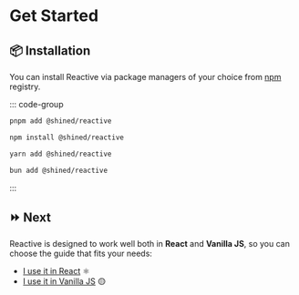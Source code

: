 # Get Started

## 📦 Installation

You can install Reactive via package managers of your choice from [npm](https://npm.im/@shined/reactive) registry.

::: code-group

```bash [pnpm]
pnpm add @shined/reactive
```

```bash [npm]
npm install @shined/reactive
```

```bash [yarn]
yarn add @shined/reactive
```

```bash [bun]
bun add @shined/reactive
```

:::

## ⏩ Next

Reactive is designed to work well both in **React** and **Vanilla JS**, so you can choose the guide that fits your needs:

- [I use it in React](/useage/react) ⚛️
- [I use it in Vanilla JS](/useage/vanilla) 🟡

